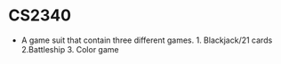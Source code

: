 # CS2340
* A game suit that contain three different games. 1. Blackjack/21 cards   2.Battleship   3. Color game
